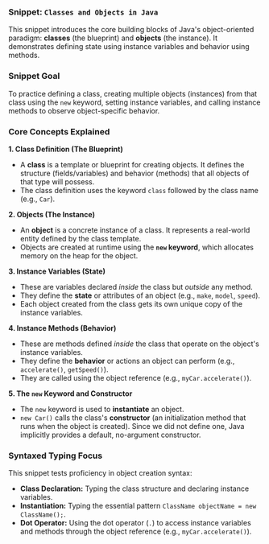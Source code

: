 ### Snippet: `Classes and Objects in Java`

This snippet introduces the core building blocks of Java's object-oriented paradigm: **classes** (the blueprint) and **objects** (the instance). It demonstrates defining state using instance variables and behavior using methods.

### Snippet Goal

To practice defining a class, creating multiple objects (instances) from that class using the `new` keyword, setting instance variables, and calling instance methods to observe object-specific behavior.

### Core Concepts Explained

**1. Class Definition (The Blueprint)**

* A **class** is a template or blueprint for creating objects. It defines the structure (fields/variables) and behavior (methods) that all objects of that type will possess.
* The class definition uses the keyword `class` followed by the class name (e.g., `Car`).

**2. Objects (The Instance)**

* An **object** is a concrete instance of a class. It represents a real-world entity defined by the class template.
* Objects are created at runtime using the **`new` keyword**, which allocates memory on the heap for the object.

**3. Instance Variables (State)**

* These are variables declared *inside* the class but *outside* any method.
* They define the **state** or attributes of an object (e.g., `make`, `model`, `speed`).
* Each object created from the class gets its own unique copy of the instance variables.

**4. Instance Methods (Behavior)**

* These are methods defined *inside* the class that operate on the object's instance variables.
* They define the **behavior** or actions an object can perform (e.g., `accelerate()`, `getSpeed()`).
* They are called using the object reference (e.g., `myCar.accelerate()`).

**5. The `new` Keyword and Constructor**

* The `new` keyword is used to **instantiate** an object.
* `new Car()` calls the class's **constructor** (an initialization method that runs when the object is created). Since we did not define one, Java implicitly provides a default, no-argument constructor.

### Syntaxed Typing Focus

This snippet tests proficiency in object creation syntax:

* **Class Declaration:** Typing the class structure and declaring instance variables.
* **Instantiation:** Typing the essential pattern `ClassName objectName = new ClassName();`.
* **Dot Operator:** Using the dot operator (`.`) to access instance variables and methods through the object reference (e.g., `myCar.accelerate()`).